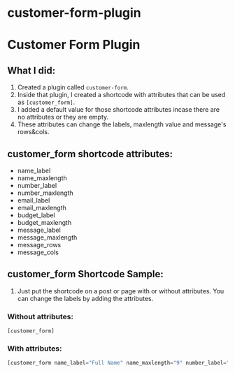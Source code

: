 # customer-form-plugin

# Customer Form Plugin

## What I did:

1. Created a plugin called `customer-form`.
2. Inside that plugin, I created a shortcode with attributes that can be used as `[customer_form]`.
3. I added a default value for those shortcode attributes incase there are no attributes or they are empty.
4. These attributes can change the labels, maxlength value and message's rows&cols.

## customer_form shortcode attributes:

* name_label
* name_maxlength
* number_label
* number_maxlength
* email_label
* email_maxlength
* budget_label
* budget_maxlength
* message_label
* message_maxlength
* message_rows
* message_cols

## customer_form Shortcode Sample:
1. Just put the shortcode on a post or page with or without attributes. You can change the labels by adding the attributes.

### Without attributes:
```[customer_form]```

### With attributes:
```php
[customer_form name_label="Full Name" name_maxlength="9" number_label="Phone Number" number_maxlength="8" email_label="Email Address" email_maxlength="8" budget_label="Desired Budger" budget_maxlength="10" message_label="Message" message_maxlength="8" message_rows="10" message_cols="6"]
```
